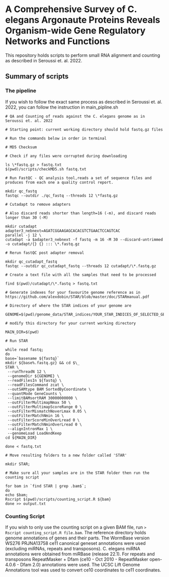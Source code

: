 # A Comprehensive Survey of C. elegans Argonaute Proteins Reveals Organism-wide Gene Regulatory Networks and Functions

This repository holds scripts to perform small RNA alignment and counting as described in Seroussi et. al. 2022.

## Summary of scripts

### The pipeline

If you wish to follow the exact same process as described in Seroussi et. al. 2022, you can follow the instruction in main_pipline.sh

```
# QA and Counting of reads against the C. elegans genome as in Seroussi et. al. 2022

# Starting point: current working directory should hold fastq.gz files

# Run the commands below in order in terminal

# MD5 Checksum

# Check if any files were corrupted during downloading

ls \*fastq.gz > fastq.txt
$(pwd)/scripts/checkMD5.sh fastq.txt

# Run FastQC - QC analysis tool,reads a set of sequence files and produces from each one a quality control report.

mkdir qc_fastq
fastqc --outdir ./qc_fastq --threads 12 \*fastq.gz

# Cutadapt to remove adapters

# Also discard reads shorter than length=16 (-m), and discard reads longer than 30 (-M)

mkdir cutadapt
adapter3_nebnext=AGATCGGAAGAGCACACGTCTGAACTCCAGTCAC
parallel -j 12 \
cutadapt -a $adapter3_nebnext -f fastq -m 16 -M 30 --discard-untrimmed -o cutadapt/{} {} ::: \*.fastq.gz

# Rerun fastQC post adapter removal

mkdir qc_cutadapt_fastq
fastqc --outdir qc_cutadapt_fastq --threads 12 cutadapt/\*.fastq.gz

# Create a text file with all the samples that need to be processed

find $(pwd)/cutadapt/\*.fastq > fastq.txt

# Generate indexes for your favourite genome reference as in https://github.com/alexdobin/STAR/blob/master/doc/STARmanual.pdf

# Directory of where the STAR indices of your genome are

GENOME=$(pwd)/genome_data/STAR_indices/YOUR_STAR_INDICES_OF_SELECTED_GENOME

# modify this directory for your current working directory

MAIN_DIR=$(pwd)

# Run STAR

while read fastq;
do
base=`basename ${fastq}`
mkdir ${base%.fastq.gz} && cd $\_
STAR \
 --runThreadN 12 \
 --genomeDir ${GENOME} \
 --readFilesIn ${fastq} \
 --readFilesCommand zcat \
 --outSAMtype BAM SortedByCoordinate \
 --quantMode GeneCounts \
 --limitBAMsortRAM 30000000000 \
 --outFilterMultimapNmax 50 \
 --outFilterMultimapScoreRange 0 \
 --outFilterMismatchNoverLmax 0.05 \
 --outFilterMatchNmin 16 \
 --outFilterScoreMinOverLread 0 \
 --outFilterMatchNminOverLread 0 \
 --alignIntronMax 1 \
 --genomeLoad LoadAndKeep
cd ${MAIN_DIR}

done < fastq.txt

# Move resulting folders to a new folder called 'STAR'

mkdir STAR;

# Make sure all your samples are in the STAR folder then run the counting script

for bam in `find STAR | grep .bam$`;
do
echo $bam;
Rscript $(pwd)/scripts/counting_script.R ${bam}
done >> output.txt
```

### Counting Script

If you wish to only use the counting script on a given BAM file, run `> Rscript counting_script.R file.bam`.
The reference directory holds genome annotations of genes and their parts.
The WormBase version WS276 PRJNA13758 ce11 canonical geneset annotations were used (excluding miRNAs, repeats and transposons). C. elegans miRNA annotations were obtained from miRBase (release 22.1). For repeats and transposons RepeatMasker + Dfam (ce10 - Oct 2010 - RepeatMasker open-4.0.6 - Dfam 2.0) annotations were used. The UCSC Lift Genome Annotations tool was used to convert ce10 coordinates to ce11 coordinates.
